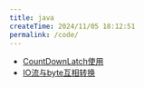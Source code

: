 ```yaml
---
title: java
createTime: 2024/11/05 18:12:51
permalink: /code/
---
```


- [CountDownLatch使用](thread/CountDownLatch使用.md)
- [IO流与byte互相转换](java/IO流与byte互相转换.md)
